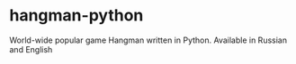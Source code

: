 # hangman-python
World-wide popular game Hangman written in Python. Available in Russian and English
